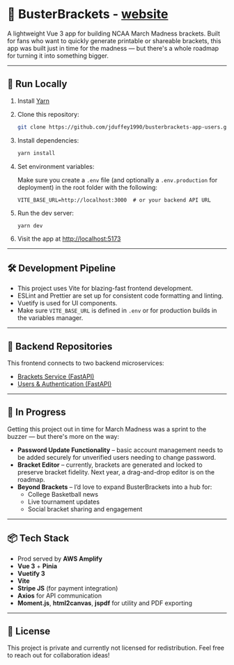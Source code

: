 # 🏀 BusterBrackets - [website](https://busterbrackets.com)

A lightweight Vue 3 app for building NCAA March Madness brackets. Built for fans who want to quickly generate printable or shareable brackets, this app was built just in time for the madness — but there's a whole roadmap for turning it into something bigger.

---

## 🚀 Run Locally

1. Install [Yarn](https://classic.yarnpkg.com/lang/en/docs/install/)
2. Clone this repository:
   ```bash
   git clone https://github.com/jduffey1990/busterbrackets-app-users.git
   ```
3. Install dependencies:
   ```bash
   yarn install
   ```
4. Set environment variables:

   Make sure you create a `.env` file (and optionally a `.env.production` for deployment) in the root folder with the following:

   ```
   VITE_BASE_URL=http://localhost:3000  # or your backend API URL
   ```

5. Run the dev server:
   ```bash
   yarn dev
   ```

6. Visit the app at [http://localhost:5173](http://localhost:5173)

---

## 🛠️ Development Pipeline

- This project uses Vite for blazing-fast frontend development.
- ESLint and Prettier are set up for consistent code formatting and linting.
- Vuetify is used for UI components.
- Make sure `VITE_BASE_URL` is defined in `.env` or for production builds in the variables manager.

---

## 🔗 Backend Repositories

This frontend connects to two backend microservices:

- [Brackets Service (FastAPI)](https://github.com/jduffey1990/busterbrackets-app-brackets)
- [Users & Authentication (FastAPI)](https://github.com/jduffey1990/busterbrackets-app-users)

---

## 🧠 In Progress

Getting this project out in time for March Madness was a sprint to the buzzer — but there's more on the way:

- **Password Update Functionality** – basic account management needs to be added securely for unverified users needing to change password.
- **Bracket Editor** – currently, brackets are generated and locked to preserve bracket fidelity. Next year, a drag-and-drop editor is on the roadmap.
- **Beyond Brackets** – I’d love to expand BusterBrackets into a hub for:
  - College Basketball news
  - Live tournament updates
  - Social bracket sharing and engagement

---

## 📦 Tech Stack
- Prod served by **AWS Amplify**
- **Vue 3** + **Pinia**
- **Vuetify 3**
- **Vite**
- **Stripe JS** (for payment integration)
- **Axios** for API communication
- **Moment.js**, **html2canvas**, **jspdf** for utility and PDF exporting


---

## 📃 License

This project is private and currently not licensed for redistribution. Feel free to reach out for collaboration ideas!

